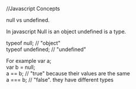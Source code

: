 //Javascript Concepts

null vs undefined.

In javascript
Null is an object
undefined is a type.

typeof null; // "object"  
typeof undefined; // "undefined" 

For example
var a;  
var b = null;  
a == b; // "true" because their values are the same  
a === b; // "false". they have different types  